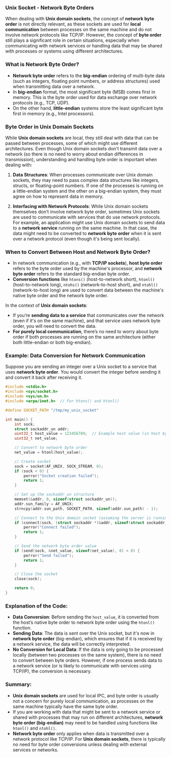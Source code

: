 ### **Unix Socket - Network Byte Orders**

When dealing with **Unix domain sockets**, the concept of **network byte order** is not directly relevant, as these sockets are used for **local communication** between processes on the same machine and do not involve network protocols like TCP/IP. However, the concept of **byte order** still plays a significant role in certain situations, especially when communicating with network services or handling data that may be shared with processes or systems using different architectures.

### **What is Network Byte Order?**
- **Network byte order** refers to the **big-endian** ordering of multi-byte data (such as integers, floating point numbers, or address structures) used when transmitting data over a network.
- In **big-endian** format, the most significant byte (MSB) comes first in memory. This is the byte order used for data exchange over network protocols (e.g., TCP, UDP).
- On the other hand, **little-endian** systems store the least significant byte first in memory (e.g., Intel processors).

### **Byte Order in Unix Domain Sockets**
While **Unix domain sockets** are local, they still deal with data that can be passed between processes, some of which might use different architectures. Even though Unix domain sockets don't transmit data over a network (so there is no need to worry about endian differences in transmission), understanding and handling byte order is important when dealing with:

1. **Data Structures**: When processes communicate over Unix domain sockets, they may need to pass complex data structures like integers, structs, or floating-point numbers. If one of the processes is running on a little-endian system and the other on a big-endian system, they must agree on how to represent data in memory.

2. **Interfacing with Network Protocols**: While Unix domain sockets themselves don’t involve network byte order, sometimes Unix sockets are used to communicate with services that do use network protocols. For example, an application might use Unix domain sockets to send data to a **network service** running on the same machine. In that case, the data might need to be converted to **network byte order** when it is sent over a network protocol (even though it's being sent locally).

### **When to Convert Between Host and Network Byte Order?**
- In network communication (e.g., with **TCP/IP sockets**), **host byte order** refers to the byte order used by the machine's processor, and **network byte order** refers to the standard big-endian byte order.
- **Conversion functions** like `htons()` (host-to-network short), `htonl()` (host-to-network long), `ntohs()` (network-to-host short), and `ntohl()` (network-to-host long) are used to convert data between the machine's native byte order and the network byte order.

In the context of **Unix domain sockets**:
- If you’re **sending data to a service** that communicates over the network (even if it's on the same machine), and that service uses network byte order, you will need to convert the data.
- **For purely local communication**, there’s no need to worry about byte order if both processes are running on the same architecture (either both little-endian or both big-endian).

### **Example: Data Conversion for Network Communication**
Suppose you are sending an integer over a Unix socket to a service that uses **network byte order**. You would convert the integer before sending it and convert it back after receiving it.

```c
#include <stdio.h>
#include <sys/socket.h>
#include <sys/un.h>
#include <arpa/inet.h>  // For htons() and htonl()

#define SOCKET_PATH "/tmp/my_unix_socket"

int main() {
    int sock;
    struct sockaddr_un addr;
    uint32_t host_value = 123456789;  // Example host value (in host byte order)
    uint32_t net_value;

    // Convert to network byte order
    net_value = htonl(host_value);

    // Create socket
    sock = socket(AF_UNIX, SOCK_STREAM, 0);
    if (sock < 0) {
        perror("Socket creation failed");
        return 1;
    }

    // Set up the sockaddr_un structure
    memset(&addr, 0, sizeof(struct sockaddr_un));
    addr.sun_family = AF_UNIX;
    strncpy(addr.sun_path, SOCKET_PATH, sizeof(addr.sun_path) - 1);

    // Connect to the Unix domain socket (assuming the server is running)
    if (connect(sock, (struct sockaddr *)&addr, sizeof(struct sockaddr_un)) < 0) {
        perror("Connect failed");
        return 1;
    }

    // Send the network byte order value
    if (send(sock, &net_value, sizeof(net_value), 0) < 0) {
        perror("Send failed");
        return 1;
    }

    // Close the socket
    close(sock);

    return 0;
}
```

### **Explanation of the Code:**
- **Data Conversion**: Before sending the `host_value`, it is converted from the host’s native byte order to network byte order using the `htonl()` function.
- **Sending Data**: The data is sent over the Unix socket, but it's now in **network byte order** (big-endian), which ensures that if it is received by a network service, the data will be correctly interpreted.
- **No Conversion for Local Data**: If the data is only going to be processed locally (between two processes on the same system), there is no need to convert between byte orders. However, if one process sends data to a network service (or is likely to communicate with services using TCP/IP), the conversion is necessary.

### **Summary:**
- **Unix domain sockets** are used for local IPC, and byte order is usually not a concern for purely local communication, as processes on the same machine typically have the same byte order.
- If you are working with data that might be sent to a network service or shared with processes that may run on different architectures, **network byte order (big-endian)** may need to be handled using functions like `htonl()` and `ntohl()`.
- **Network byte order** only applies when data is transmitted over a network protocol like TCP/IP. For **Unix domain sockets**, there is typically no need for byte order conversions unless dealing with external services or networks.
